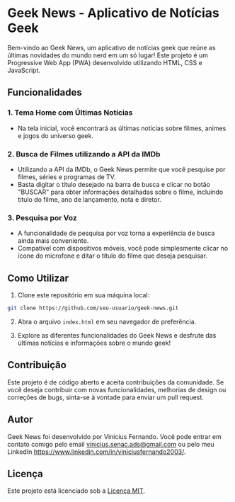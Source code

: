 # Geek News - Aplicativo de Notícias Geek

Bem-vindo ao Geek News, um aplicativo de notícias geek que reúne as últimas novidades do mundo nerd em um só lugar! Este projeto é um Progressive Web App (PWA) desenvolvido utilizando HTML, CSS e JavaScript.

## Funcionalidades

### 1. Tema Home com Últimas Notícias
- Na tela inicial, você encontrará as últimas notícias sobre filmes, animes e jogos do universo geek.

### 2. Busca de Filmes utilizando a API da IMDb
- Utilizando a API da IMDb, o Geek News permite que você pesquise por filmes, séries e programas de TV.
- Basta digitar o título desejado na barra de busca e clicar no botão "BUSCAR" para obter informações detalhadas sobre o filme, incluindo titulo do filme, ano de lançamento, nota e diretor.

### 3. Pesquisa por Voz
- A funcionalidade de pesquisa por voz torna a experiência de busca ainda mais conveniente.
- Compatível com dispositivos móveis, você pode simplesmente clicar no ícone do microfone e ditar o título do filme que deseja pesquisar.

## Como Utilizar

1. Clone este repositório em sua máquina local:

```bash
git clone https://github.com/seu-usuario/geek-news.git
```

2. Abra o arquivo `index.html` em seu navegador de preferência.

3. Explore as diferentes funcionalidades do Geek News e desfrute das últimas notícias e informações sobre o mundo geek!

## Contribuição

Este projeto é de código aberto e aceita contribuições da comunidade. Se você deseja contribuir com novas funcionalidades, melhorias de design ou correções de bugs, sinta-se à vontade para enviar um pull request.

## Autor

Geek News foi desenvolvido por Vinicius Fernando. Você pode entrar em contato comigo pelo email vinicius.senac.ads@gmail.com ou pelo meu LinkedIn https://www.linkedin.com/in/viniciusfernando2003/.

## Licença

Este projeto está licenciado sob a [Licença MIT](https://opensource.org/licenses/MIT).